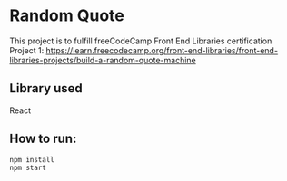# Random Quote 
This project is to fulfill freeCodeCamp Front End Libraries certification Project 1: 
https://learn.freecodecamp.org/front-end-libraries/front-end-libraries-projects/build-a-random-quote-machine

## Library used
React

## How to run: 
```
npm install 
npm start
```